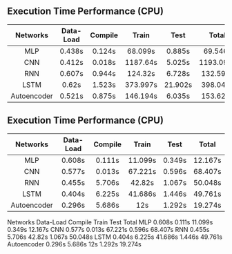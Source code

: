 ## Execution Time Performance (CPU)
|  Networks | Data-Load | Compile |   Train   |   Test  |   Total   |
| :------:  | :-------: | :-----: | :------:  | :-----: | :------:  |
| MLP       |  0.438s	  | 0.124s	| 68.099s   | 0.885s  | 69.546s   |
| CNN       |  0.412s	  | 0.018s	| 1187.64s  | 5.025s	| 1193.095s |
| RNN       |  0.607s	  | 0.944s	| 124.32s	  | 6.728s	| 132.599s  |
| LSTM      |  0.62s	  | 1.523s	| 373.997s	| 21.902s	| 398.042s  |
|Autoencoder|  0.521s	  | 0.875s	| 146.194s	| 6.035s	| 153.625s  |

## Execution Time Performance (CPU)
|  Networks | Data-Load | Compile |   Train   |   Test  |   Total   |
| :------:  | :-------: | :-----: | :------:  | :-----: | :------:  |
| MLP       |  0.608s	  | 0.111s	| 11.099s   | 0.349s  | 12.167s   |
| CNN       |  0.577s	  | 0.013s	| 67.221s   | 0.596s	| 68.407s   |
| RNN       |  0.455s	  | 5.706s	| 42.82s	  | 1.067s	| 50.048s   |
| LSTM      |  0.404s	  | 6.225s	| 41.686s	  | 1.446s	| 49.761s   |
|Autoencoder|  0.296s	  | 5.686s	| 12s	      | 1.292s	| 19.274s   |

Networks	Data-Load	Compile	Train	Test	Total
MLP	0.608s	0.111s	11.099s	0.349s	12.167s
CNN	0.577s	0.013s	67.221s	0.596s	68.407s
RNN	0.455s	5.706s	42.82s	1.067s	50.048s
LSTM	0.404s	6.225s	41.686s	1.446s	49.761s
Autoencoder	0.296s	5.686s	12s	1.292s	19.274s
